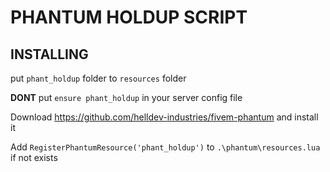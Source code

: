 # PHANTUM HOLDUP SCRIPT

## INSTALLING

put `phant_holdup` folder to `resources` folder

**DONT** put `ensure phant_holdup` in your server config file

Download https://github.com/helldev-industries/fivem-phantum and install it

Add `RegisterPhantumResource('phant_holdup')` to `.\phantum\resources.lua` if not exists